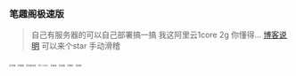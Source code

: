 ### 笔趣阁极速版

> 自己有服务器的可以自己部署搞一搞  我这阿里云1core 2g 你懂得...
>    [博客说明](https://leetomlee.xyz/posts/purebook/)
> 可以来个star  手动滑稽

<img src="https://images.gitee.com/uploads/images/2020/0319/132723_d046df2c_1823265.jpeg" alt="书架"  style="zoom: 25%;" />
                                                                                              <img src="https://images.gitee.com/uploads/images/2020/0319/132723_ad47d716_1823265.jpeg" alt="搜索"style="zoom: 25%;" />
                                                                                              <img src="https://images.gitee.com/uploads/images/2020/0319/132723_03c20c39_1823265.jpeg" alt="历史记录" style="zoom: 25%;" />
                                                                                              <img src="https://images.gitee.com/uploads/images/2020/0319/132723_145925f8_1823265.jpeg" alt="个人中心" style="zoom: 25%;" />
                                                                                              <img src="https://images.gitee.com/uploads/images/2020/0319/132723_0972216a_1823265.jpeg" alt="阅读" style="zoom: 25%;" />
                                                                                              <img src="https://images.gitee.com/uploads/images/2020/0319/132723_cbaabc57_1823265.jpeg" alt="设置"  style="zoom: 25%;" />
                                                                                              <img src="https://images.gitee.com/uploads/images/2020/0319/132724_54f8b14a_1823265.jpeg" alt="章节" style="zoom: 25%;" />
                                                                                              <img src="https://images.gitee.com/uploads/images/2020/0319/132724_f6202eca_1823265.jpeg" alt="详情"  style="zoom: 25%;" />

